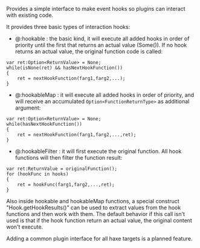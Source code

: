 Provides a simple interface to make event hooks so plugins can interact with existing code.

It provides three basic types of interaction hooks:
  * @:hookable : the basic kind, it will execute all added hooks in order of priority until the first that returns an actual value (Some()). If no hook returns an actual value, the original function code is called:
```
var ret:Option<ReturnValue> = None;
while(isNone(ret) && hasNextHookFunction())
{
	ret = nextHookFunction(farg1,farg2,...);
}
```
  * @:hookableMap : it will execute all added hooks in order of priority, and will receive an accumulated `Option<FunctionReturnType>` as additional argument:
```
var ret:Option<ReturnValue> = None;
while(hasNextHookFunction())
{
	ret = nextHookFunction(farg1,farg2,...,ret);
}
```
  * @:hookableFilter : it will first execute the original function. All hook functions will then filter the function result:
```
var ret:ReturnValue = originalFunction();
for (hookFunc in hooks)
{
	ret = hookFunc(farg1,farg2,...,ret);
}
```

Also inside hookable and hookableMap functions, a special construct "Hook.getHookResults()" can be used to extract values from the hook functions and then work with them. The default behavior if this call isn't used is that if the hook function return an actual value, the original content won't execute.

Adding a common plugin interface for all haxe targets is a planned feature.